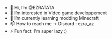 - 👋 Hi, I’m @EZRATATA
- 👀 I’m interested in Video game developpement
- 🌱 I’m currently learning modding Minecraft
- 📫 How to reach me -> Discord : ezra_az
- ⚡ Fun fact: I'm super lazy :)
